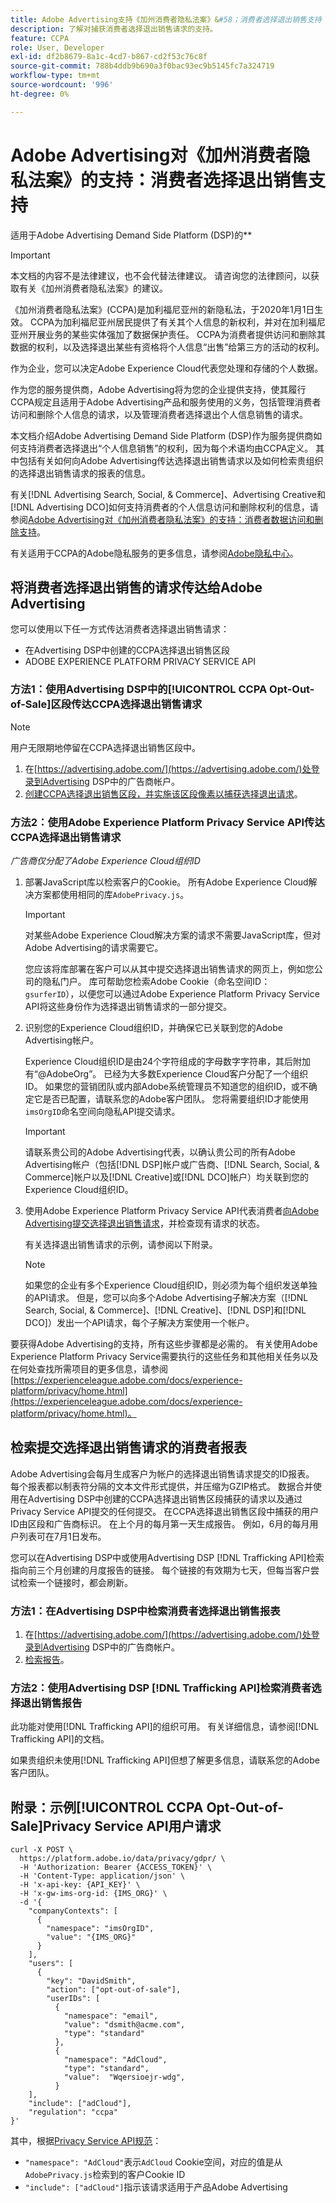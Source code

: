 ```yaml
---
title: Adobe Advertising支持《加州消费者隐私法案》&#58；消费者选择退出销售支持
description: 了解对捕获消费者选择退出销售请求的支持。
feature: CCPA
role: User, Developer
exl-id: df2b8679-8a1c-4cd7-b867-cd2f53c76c8f
source-git-commit: 788b4ddb9b690a3f0bac93ec9b5145fc7a324719
workflow-type: tm+mt
source-wordcount: '996'
ht-degree: 0%

---
```


# Adobe Advertising对《加州消费者隐私法案》的支持：消费者选择退出销售支持

适用于Adobe Advertising Demand Side Platform (DSP)的&#x200B;**

>[!IMPORTANT]
>
>本文档的内容不是法律建议，也不会代替法律建议。 请咨询您的法律顾问，以获取有关《加州消费者隐私法案》的建议。

《加州消费者隐私法案》(CCPA)是加利福尼亚州的新隐私法，于2020年1月1日生效。 CCPA为加利福尼亚州居民提供了有关其个人信息的新权利，并对在加利福尼亚州开展业务的某些实体强加了数据保护责任。 CCPA为消费者提供访问和删除其数据的权利，以及选择退出某些有资格将个人信息“出售”给第三方的活动的权利。

作为企业，您可以决定Adobe Experience Cloud代表您处理和存储的个人数据。

作为您的服务提供商，Adobe Advertising将为您的企业提供支持，使其履行CCPA规定且适用于Adobe Advertising产品和服务使用的义务，包括管理消费者访问和删除个人信息的请求，以及管理消费者选择退出个人信息销售的请求。

本文档介绍Adobe Advertising Demand Side Platform (DSP)作为服务提供商如何支持消费者选择退出“个人信息销售”的权利，因为每个术语均由CCPA定义。 其中包括有关如何向Adobe Advertising传达选择退出销售请求以及如何检索贵组织的选择退出销售请求的报表的信息。

有关[!DNL Advertising Search, Social, & Commerce]、Advertising Creative和[!DNL Advertising DCO]如何支持消费者的个人信息访问和删除权利的信息，请参阅[Adobe Advertising对《加州消费者隐私法案》的支持：消费者数据访问和删除支持](/help/privacy/ccpa/ccpa-access-delete.md)。

有关适用于CCPA的Adobe隐私服务的更多信息，请参阅[Adobe隐私中心](https://www.adobe.com/privacy/ccpa.html)。

## 将消费者选择退出销售的请求传达给Adobe Advertising

您可以使用以下任一方式传达消费者选择退出销售请求：

* 在Advertising DSP中创建的CCPA选择退出销售区段
* ADOBE EXPERIENCE PLATFORM PRIVACY SERVICE API

### 方法1：使用Advertising DSP中的[!UICONTROL CCPA Opt-Out-of-Sale]区段传达CCPA选择退出销售请求

>[!NOTE]
>
>用户无限期地停留在CCPA选择退出销售区段中。

1. 在[https://advertising.adobe.com/](https://advertising.adobe.com/)处登录到Advertising DSP中的广告商帐户。
1. [创建CCPA选择退出销售区段，并实施该区段像素以捕获选择退出请求](/help/dsp/audiences/ccpa-opt-out-segment-create.md)。

### 方法2：使用Adobe Experience Platform Privacy Service API传达CCPA选择退出销售请求

*广告商仅分配了Adobe Experience Cloud组织ID*

1. 部署JavaScript库以检索客户的Cookie。 所有Adobe Experience Cloud解决方案都使用相同的库`AdobePrivacy.js`。

   >[!IMPORTANT]
   >
   >对某些Adobe Experience Cloud解决方案的请求不需要JavaScript库，但对Adobe Advertising的请求需要它。

   您应该将库部署在客户可以从其中提交选择退出销售请求的网页上，例如您公司的隐私门户。 库可帮助您检索Adobe Cookie（命名空间ID： `gsurferID`），以便您可以通过Adobe Experience Platform Privacy Service API将这些身份作为选择退出销售请求的一部分提交。

1. 识别您的Experience Cloud组织ID，并确保它已关联到您的Adobe Advertising帐户。

   Experience Cloud组织ID是由24个字符组成的字母数字字符串，其后附加有“@AdobeOrg”。 已经为大多数Experience Cloud客户分配了一个组织ID。 如果您的营销团队或内部Adobe系统管理员不知道您的组织ID，或不确定它是否已配置，请联系您的Adobe客户团队。 您将需要组织ID才能使用`imsOrgID`命名空间向隐私API提交请求。

   >[!IMPORTANT]
   >
   >请联系贵公司的Adobe Advertising代表，以确认贵公司的所有Adobe Advertising帐户（包括[!DNL DSP]帐户或广告商、[!DNL Search, Social, & Commerce]帐户以及[!DNL Creative]或[!DNL DCO]帐户）均关联到您的Experience Cloud组织ID。

1. 使用Adobe Experience Platform Privacy Service API代表消费者[向Adobe Advertising提交选择退出销售请求](https://experienceleague.adobe.com/docs/experience-platform/privacy/api/consent.html)，并检查现有请求的状态。

   有关选择退出销售请求的示例，请参阅以下附录。

   >[!NOTE]
   >
   >如果您的企业有多个Experience Cloud组织ID，则必须为每个组织发送单独的API请求。 但是，您可以向多个Adobe Advertising子解决方案（[!DNL Search, Social, & Commerce]、[!DNL Creative]、[!DNL DSP]和[!DNL DCO]）发出一个API请求，每个子解决方案使用一个帐户。

要获得Adobe Advertising的支持，所有这些步骤都是必需的。 有关使用Adobe Experience Platform Privacy Service需要执行的这些任务和其他相关任务以及在何处查找所需项目的更多信息，请参阅[https://experienceleague.adobe.com/docs/experience-platform/privacy/home.html](https://experienceleague.adobe.com/docs/experience-platform/privacy/home.html)。

## 检索提交选择退出销售请求的消费者报表

Adobe Advertising会每月生成客户为帐户的选择退出销售请求提交的ID报表。 每个报表都以制表符分隔的文本文件形式提供，并压缩为GZIP格式。 数据合并使用在Advertising DSP中创建的CCPA选择退出销售区段捕获的请求以及通过Privacy Service API提交的任何提交。 在CCPA选择退出销售区段中捕获的用户ID由区段和广告商标识。 在上个月的每月第一天生成报告。 例如，6月的每月用户列表可在7月1日发布。

您可以在Advertising DSP中或使用Advertising DSP [!DNL Trafficking API]检索指向前三个月创建的月度报告的链接。 每个链接的有效期为七天，但每当客户尝试检索一个链接时，都会刷新。

### 方法1：在Advertising DSP中检索消费者选择退出销售报表

1. 在[https://advertising.adobe.com/](https://advertising.adobe.com/)处登录到Advertising DSP中的广告商帐户。
1. [检索报告](/help/dsp/audiences/ccpa-opt-out-segment-report-retrieve.md)。

### 方法2：使用Advertising DSP [!DNL Trafficking API]检索消费者选择退出销售报告

此功能对使用[!DNL Trafficking API]的组织可用。 有关详细信息，请参阅[!DNL Trafficking API]的文档。<!-- Add link to API doc once it's published. -->

如果贵组织未使用[!DNL Trafficking API]但想了解更多信息，请联系您的Adobe客户团队。

## 附录：示例[!UICONTROL CCPA Opt-Out-of-Sale]Privacy Service API用户请求

```
curl -X POST \
  https://platform.adobe.io/data/privacy/gdpr/ \
  -H 'Authorization: Bearer {ACCESS_TOKEN}' \
  -H 'Content-Type: application/json' \
  -H 'x-api-key: {API_KEY}' \
  -H 'x-gw-ims-org-id: {IMS_ORG}' \
  -d '{
    "companyContexts": [
      {
        "namespace": "imsOrgID",
        "value": "{IMS_ORG}"
      }
    ],
    "users": [
      {
        "key": "DavidSmith",
        "action": ["opt-out-of-sale"],
        "userIDs": [
          {
            "namespace": "email",
            "value": "dsmith@acme.com",
            "type": "standard"
          },
          {
            "namespace": "AdCloud",
            "type": "standard",
            "value":  "Wqersioejr-wdg",
          }
    ],
    "include": ["adCloud"],
    "regulation": "ccpa"
}'
```

其中，根据[Privacy Service API规范](https://experienceleague.adobe.com/en/docs/experience-platform/privacy/api/appendix)：

* `"namespace": "AdCloud"`表示`AdCloud` Cookie空间，对应的值是从`AdobePrivacy.js`检索到的客户Cookie ID
* `"include": ["adCloud"]`指示该请求适用于产品Adobe Advertising
